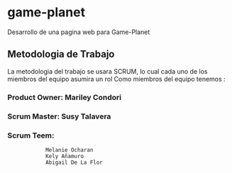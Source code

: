 # game-planet
Desarrollo de una pagina web para Game-Planet
## Metodologia de Trabajo

La metodologia del trabajo se usara SCRUM, lo cual cada uno de los miembros del equipo asumira un rol
Como miembros del equipo tenemos :

 ### Product Owner: Mariley Condori

 ### Scrum Master: 	Susy Talavera

 ### Scrum Teem: 	
 				Melanie Ocharan 
				Kely Añamuro
				Abigail De La Flor
